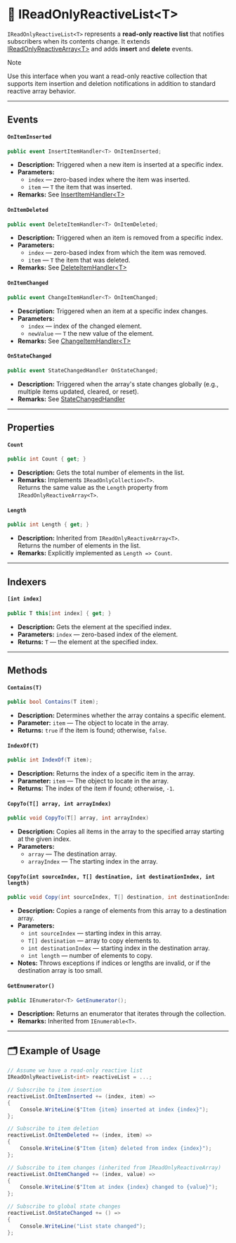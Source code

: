 # 🧩 IReadOnlyReactiveList&lt;T&gt;

`IReadOnlyReactiveList<T>` represents a **read-only reactive list** that notifies subscribers when its contents change. It extends [IReadOnlyReactiveArray&lt;T&gt;](IReadOnlyReactiveArray.md) and adds **insert** and **delete** events.

> [!NOTE]  
> Use this interface when you want a read-only reactive collection that supports item insertion and deletion notifications in addition to standard reactive array behavior.

---

## Events

#### `OnItemInserted`
```csharp
public event InsertItemHandler<T> OnItemInserted;
```
- **Description:** Triggered when a new item is inserted at a specific index.
- **Parameters:**
    - `index` — zero-based index where the item was inserted.
    - `item` — `T` the item that was inserted.
- **Remarks:** See [InsertItemHandler&lt;T&gt;](Delegates.md/#-insertitemhandlert)

#### `OnItemDeleted`
```csharp
public event DeleteItemHandler<T> OnItemDeleted;
```
- **Description:** Triggered when an item is removed from a specific index.
- **Parameters:**
    - `index` — zero-based index from which the item was removed.
    - `item` — `T` the item that was deleted.
- **Remarks:** See [DeleteItemHandler&lt;T&gt;](Delegates.md/#-deleteitemhandlert)

#### `OnItemChanged`
```csharp
public event ChangeItemHandler<T> OnItemChanged;
```
- **Description:** Triggered when an item at a specific index changes.
- **Parameters:**
    - `index` — index of the changed element.
    - `newValue` — `T` the new value of the element.
- **Remarks:** See [ChangeItemHandler&lt;T&gt;](Delegates.md/#-changeitemhandlert)

#### `OnStateChanged`
```csharp
public event StateChangedHandler OnStateChanged;
```
- **Description:** Triggered when the array's state changes globally (e.g., multiple items updated, cleared, or reset).
- **Remarks:** See [StateChangedHandler](Delegates.md/#-statechangedhandler)

---

## Properties

#### `Count`
```csharp
public int Count { get; }
````
- **Description:** Gets the total number of elements in the list.
- **Remarks:** Implements `IReadOnlyCollection<T>`.  
  Returns the same value as the `Length` property from `IReadOnlyReactiveArray<T>`.

#### `Length`
```csharp
public int Length { get; }
````
- **Description:** Inherited from `IReadOnlyReactiveArray<T>`.  
  Returns the number of elements in the list.
- **Remarks:** Explicitly implemented as `Length => Count`.

---

## Indexers

#### `[int index]`
```csharp
public T this[int index] { get; }
````
- **Description:** Gets the element at the specified index.
- **Parameters:** `index` — zero-based index of the element.
- **Returns:** `T` — the element at the specified index.

---

## Methods

#### `Contains(T)`
```csharp
public bool Contains(T item);
```
- **Description:** Determines whether the array contains a specific element.
- **Parameter:** `item` — The object to locate in the array.
- **Returns:** `true` if the item is found; otherwise, `false`.

#### `IndexOf(T)`
```csharp
public int IndexOf(T item);
```
- **Description:** Returns the index of a specific item in the array.
- **Parameter:** `item` — The object to locate in the array.
- **Returns:** The index of the item if found; otherwise, `-1`.

#### `CopyTo(T[] array, int arrayIndex)`
```csharp
public void CopyTo(T[] array, int arrayIndex)
```
- **Description:** Copies all items in the array to the specified array starting at the given index.
- **Parameters:**
    - `array` — The destination array.
    - `arrayIndex` — The starting index in the array.

#### `CopyTo(int sourceIndex, T[] destination, int destinationIndex, int length)`
```csharp
public void Copy(int sourceIndex, T[] destination, int destinationIndex, int length);
```
- **Description:** Copies a range of elements from this array to a destination array.
- **Parameters:**
    - `int sourceIndex` — starting index in this array.
    - `T[] destination` — array to copy elements to.
    - `int destinationIndex` — starting index in the destination array.
    - `int length` — number of elements to copy.
- **Notes:** Throws exceptions if indices or lengths are invalid, or if the destination array is too small.

#### `GetEnumerator()`
```csharp
public IEnumerator<T> GetEnumerator();
```
- **Description:** Returns an enumerator that iterates through the collection.
- **Remarks:** Inherited from `IEnumerable<T>`.

---

## 🗂 Example of Usage

```csharp
// Assume we have a read-only reactive list
IReadOnlyReactiveList<int> reactiveList = ...;

// Subscribe to item insertion
reactiveList.OnItemInserted += (index, item) =>
{
    Console.WriteLine($"Item {item} inserted at index {index}");
};

// Subscribe to item deletion
reactiveList.OnItemDeleted += (index, item) =>
{
    Console.WriteLine($"Item {item} deleted from index {index}");
};

// Subscribe to item changes (inherited from IReadOnlyReactiveArray)
reactiveList.OnItemChanged += (index, value) =>
{
    Console.WriteLine($"Item at index {index} changed to {value}");
};

// Subscribe to global state changes
reactiveList.OnStateChanged += () =>
{
    Console.WriteLine("List state changed");
};
```